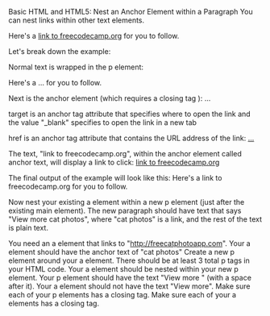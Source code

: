 Basic HTML and HTML5: Nest an Anchor Element within a Paragraph
You can nest links within other text elements.

<p>
Here's a <a target="_blank" href="http://freecodecamp.org"> link to freecodecamp.org</a> for you to follow.
</p>
Let's break down the example:

Normal text is wrapped in the p element:
<p> Here's a ... for you to follow. </p>

Next is the anchor element <a> (which requires a closing tag </a>):
<a> ... </a>

target is an anchor tag attribute that specifies where to open the link and the value "_blank" specifies to open the link in a new tab

href is an anchor tag attribute that contains the URL address of the link:
<a href="http://freecodecamp.org"> ... </a>

The text, "link to freecodecamp.org", within the anchor element called anchor text, will display a link to click:
<a href=" ... ">link to freecodecamp.org</a>

The final output of the example will look like this:
Here's a link to freecodecamp.org for you to follow.



Now nest your existing a element within a new p element (just after the existing main element). The new paragraph should have text that says "View more cat photos", where "cat photos" is a link, and the rest of the text is plain text.

You need an a element that links to "http://freecatphotoapp.com".
Your a element should have the anchor text of "cat photos"
Create a new p element around your a element. There should be at least 3 total p tags in your HTML code.
Your a element should be nested within your new p element.
Your p element should have the text "View more " (with a space after it).
Your a element should not have the text "View more".
Make sure each of your p elements has a closing tag.
Make sure each of your a elements has a closing tag.